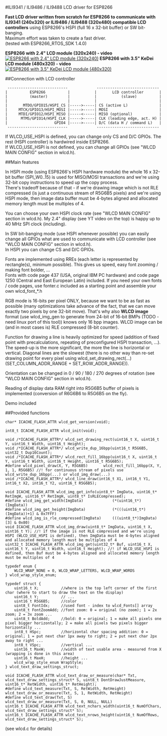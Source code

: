 #ILI9341 / ILI9486 / ILI9488 LCD driver for ESP8266

<b>Fast LCD driver written from scratch for ESP8266 to communicate with ILI9341 (240x320) or ILI9486 / ILI9488 (320x480) compatible LCD controllers</b> using ESP8266's HSPI (full 16 x 32-bit buffer) or SW bit-banging.<br />
Maximum effort was taken to create a fast driver.<br />
(tested with ESP8266_RTOS_SDK 1.4.0)

<b>ESP8266 with 2.4" LCD module (320x240) - video</b><br>
[![ESP8266 with 2.4" LCD module (320x240)](http://img.youtube.com/vi/E9Ds4IS-Ndk/1.jpg)](http://www.youtube.com/watch?v=E9Ds4IS-Ndk)
<b>ESP8266 with 3.5" KeDei LCD module (480x320) - video</b><br>
[![ESP8266 with 3.5" KeDei LCD module (480x320)](http://img.youtube.com/vi/NzYD4sONz20/1.jpg)](http://www.youtube.com/watch?v=NzYD4sONz20)

##Connection with LCD controller

	 ---------------------------             ----------------------------
	|          ESP8266          |           |       LCD controller       |
	|          (master)         |           |           (slave)          |
	|                           |           |                            |
	|       MTDO/GPIO15/HSPI_CS |----->-----| CS (active L)              |
	|     MTCK/GPIO13/HSPI_MOSI |----->-----| MOSI                       |
	|     MTDI/GPIO12/HSPI_MISO |-----<-----| MISO (optional)            |
	|      MTMS/GPIO14/HSPI_CLK |----->-----| CLK (leading edge, act. H) |
	|                     GPIO4 |----->-----| D/C (data H / command L)   |
	 ---------------------------             ----------------------------

If WLCD_USE_HSPI is defined, you can change only CS and D/C GPIOs. The rest (HSPI controller) is hardwired inside ESP8266.<br />
If WLCD_USE_HSPI is not defined, you can change all GPIOs (see "WLCD MAIN CONFIG" section in wlcd.h).

##Main features

In HSPI mode (using ESP8266's HSPI hardware module) the whole 16 x 32-bit buffer (SPI_W0..15) is used for MISO/MOSI transactions and we're using 32-bit copy instructions to speed up the copy process.<br />
There's tradeoff because of that - if we're drawing image which is not RLE compressed (is just a continuous stream of R5G6B5 pixels) and we're using HSPI mode, then image data buffer must be 4-bytes aligned and allocated memory length must be multiples of 4.

You can choose your own HSPI clock rate (see "WLCD MAIN CONFIG" section in wlcd.h). My 2.4" display (see YT video on the top) is happy up to 40 MHz SPI clock (including).

In SW bit-banging mode (use HSPI whenever possible) you can easily change all GPIOs what are used to communicate with LCD controller (see "WLCD MAIN CONFIG" section in wlcd.h).<br />
In HSPI you can change CS and D/C GPIOs.

Fonts are implemented using RREs (each letter is represented by rectangle(s), minimum possible). This gives us speed, easy font zooming / making font bolder, ...<br />
Fonts with code page 437 (USA, original IBM PC hardware) and code page 1250 (Central and East European Latin) included. If you need your own fonts / code pages, use fonter.c included as a starting point and assemble your own wlcd_font_*.h

RGB mode is 16-bits per pixel ONLY, because we want to be as fast as possible (many optimizations take advance of the fact, that we can move exactly two pixels by one 32-bit move). That's why also <b>WLCD image</b> format (use wlcd_img_gen to generate from 24-bit of 16-bit BMPs (TODO - need linux port of this tool)) knows only 16 bpp images. WLCD image can be (and in most cases is) RLE compressed (8-bit counter).

Function for drawing a line is heavily optimized for speed (addition of fixed point with precalculations, repeating of preconfigured HSPI transaction, ...). The speed-up is the more significant, the more the line is horizontal or vertical. Diagonal lines are the slowest (there is no other way than re-set drawing point for every pixel using wlcd_set_drawing_rect(...) (SET_COLUMN_ADDR_RANGE + SET_ROW_ADDR_RANGE)).

Orientation can be changed in 0 / 90 / 180 / 270 degrees of rotation (see "WLCD MAIN CONFIG" section in wlcd.h).

Reading of display data RAM right into R5G6B5 buffer of pixels is implemented (conversion of R6G6B6 to R5G6B5 on the fly).

Demo included

##Provided functions

	char* ICACHE_FLASH_ATTR wlcd_get_version(void);

	int8_t ICACHE_FLASH_ATTR wlcd_init(void);

	void /*ICACHE_FLASH_ATTR*/ wlcd_set_drawing_rect(uint16_t X, uint16_t Y, uint16_t Width, uint16_t Height);
	void /*ICACHE_FLASH_ATTR*/ wlcd_write_dup_16bpp(uint16_t R5G6B5, uint32_t Dup16Count);
	void /*ICACHE_FLASH_ATTR*/ wlcd_rect_fill_16bpp(uint16_t X, uint16_t Y, uint16_t Width, uint16_t Height, uint16_t R5G6B5);
	#define wlcd_pixel_draw(X, Y, R5G6B5)		wlcd_rect_fill_16bpp(X, Y, 1, 1, R5G6B5) //! for continuous stream of pixels use wlcd_write_dup_16bpp(...) or wlcd_img_draw(...)
	void /*ICACHE_FLASH_ATTR*/ wlcd_line_draw(int16_t X1, int16_t Y1, int16_t X2, int16_t Y2, uint16_t R5G6B5);

	void ICACHE_FLASH_ATTR wlcd_img_get_info(uint8_t* ImgData, uint16_t* RetImgW, uint16_t* RetImgH, uint8_t* IsRLECompressed);
	#define wlcd_img_get_width(ImgData)				(*(uint16_t*)(ImgData))
	#define wlcd_img_get_height(ImgData)			(*(((uint16_t*)(ImgData))+1) & 0x7FFF)
	#define wlcd_img_is_rle_compressed(ImgData)		(((uint8_t*)ImgData)[3] & 0x80)
	void ICACHE_FLASH_ATTR wlcd_img_draw(uint8_t* ImgData, uint16_t X, uint16_t Y); //! if the image is not RLE compressed and we're using HSPI (WLCD_USE_HSPI is defined), then ImgData must be 4-bytes aligned and allocated memory length must be multiples of 4
	uint32_t ICACHE_FLASH_ATTR wlcd_img_get(uint32_t* Buf, uint16_t X, uint16_t Y, uint16_t Width, uint16_t Height); //! if WLCD_USE_HSPI is defined, then Buf must be 4-bytes aligned and allocated memory length must be multiples of 4

	typedef enum {
		WLCD_WRAP_NONE = 0, WLCD_WRAP_LETTERS, WLCD_WRAP_WORDS
	} wlcd_wrap_style_enum;

	typedef struct {
		uint16_t X;          //where is the top left corner of the first char (where to start to draw the text on the display)
		uint16_t Y;          // ...
		uint16_t R5G6B5;     //color
		uint8_t FontIdx;     //used font - index to wlcd_Fonts[] array
		uint8_t FontZoomAdd; //font zoom: 0 = original (no zoom); 1 = 2x zoom; 2 = 3x zoom ...
		uint8_t BoldAdd;     //bold: 0 = original; 1 = make all pixels one pixel bigger horizontally; 2 = make all pixels two pixels bigger horizontally ...
		int8_t HSpc;         //horizontal char spacing addition: 0 = original; 1 = put next char 1px away to right; 2 = put next char 2px away to right ...
		int8_t VSpc;         //vertical ...
		uint16_t MaxW;       //width of text usable area - measured from X (wrapping is done in this area)
		uint16_t MaxH;       //height ...
		wlcd_wrap_style_enum WrapStyle;
	} wlcd_text_draw_settings_struct;

	void ICACHE_FLASH_ATTR wlcd_text_draw_or_measure(char* Txt, wlcd_text_draw_settings_struct* S, uint8_t DontDrawJustMeasure, uint16_t* RetWidth, uint16_t* RetHeight);
	#define wlcd_text_measure(Txt, S, RetWidth, RetHeight)	wlcd_text_draw_or_measure(Txt, S, 1, RetWidth, RetHeight)
	#define wlcd_text_draw(Txt, S)							wlcd_text_draw_or_measure(Txt, S, 0, NULL, NULL)
	uint16_t ICACHE_FLASH_ATTR wlcd_text_nchars_width(uint16_t NumOfChars, wlcd_text_draw_settings_struct* S);
	uint16_t ICACHE_FLASH_ATTR wlcd_text_nrows_height(uint16_t NumOfRows, wlcd_text_draw_settings_struct* S);

(see wlcd.c for details)	
